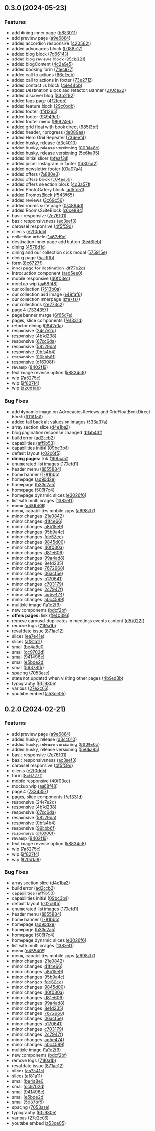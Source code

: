 

## 0.3.0 (2024-05-23)


### Features

* add dining inner page ([b883011](https://bitbucket.org/halcyonlaravel/discovery-hospitality-revamp/commit/b883011211aedd028dbf042ca98c755f7a03b84d))
* add preview page ([a9e6884](https://bitbucket.org/halcyonlaravel/discovery-hospitality-revamp/commit/a9e6884debecfafb3884afd9bb5b7bc249eb4367))
* added accordion responsive ([420562f](https://bitbucket.org/halcyonlaravel/discovery-hospitality-revamp/commit/420562f53b39d4bad13ff9dd3232df0d67f25389))
* added advocacies block ([b088c17](https://bitbucket.org/halcyonlaravel/discovery-hospitality-revamp/commit/b088c17cdbe4d9033dcaf57b69f07e1295691959))
* added blog block ([7d66143](https://bitbucket.org/halcyonlaravel/discovery-hospitality-revamp/commit/7d661431981fadb7f25600beb32b2e2b76eda0ca))
* added blog reviews block ([35cb321](https://bitbucket.org/halcyonlaravel/discovery-hospitality-revamp/commit/35cb321830c47874d4f68247d7350f5ffb09df23))
* added blogContent ([4c2a9e5](https://bitbucket.org/halcyonlaravel/discovery-hospitality-revamp/commit/4c2a9e5937672500ec557a5ea1adc440e6864bb8))
* added booking form ([71ec677](https://bitbucket.org/halcyonlaravel/discovery-hospitality-revamp/commit/71ec6774c39234d29f0cdb6895c53577a9c8bac8))
* added call to actions ([66cfecb](https://bitbucket.org/halcyonlaravel/discovery-hospitality-revamp/commit/66cfecbeec5603ebb04d4d8c1d1e8bc8f37834ab))
* added call to actions in footer ([73e2712](https://bitbucket.org/halcyonlaravel/discovery-hospitality-revamp/commit/73e2712db8b4cf17da15c3a67ad14d1549a0d2f9))
* added contact us block ([4de44bb](https://bitbucket.org/halcyonlaravel/discovery-hospitality-revamp/commit/4de44bbdb4402c2ff9d4bc8bb4afe6bc43b96bb8))
* added Destination Block and refactor: Banner ([2a0ce22](https://bitbucket.org/halcyonlaravel/discovery-hospitality-revamp/commit/2a0ce22d6c52ee863d310f868958eb649a186c86))
* added discover blog ([83b2f92](https://bitbucket.org/halcyonlaravel/discovery-hospitality-revamp/commit/83b2f924daafeb73752dcd5b3a227b0ab4fb6594))
* added faqs page ([4f2fedb](https://bitbucket.org/halcyonlaravel/discovery-hospitality-revamp/commit/4f2fedb0e6b93e9334a53ff31c27a5890fccd467))
* added feature block ([29c0bdb](https://bitbucket.org/halcyonlaravel/discovery-hospitality-revamp/commit/29c0bdbebe0fd785417b7e6793e0807364045232))
* added footer ([ff81265](https://bitbucket.org/halcyonlaravel/discovery-hospitality-revamp/commit/ff81265dac87439f9dd574de514da69fbe25999d))
* added footer ([94949c1](https://bitbucket.org/halcyonlaravel/discovery-hospitality-revamp/commit/94949c1319560655d7a641e96a787b154228b32b))
* added footer menu ([99924eb](https://bitbucket.org/halcyonlaravel/discovery-hospitality-revamp/commit/99924eb7b8a77c08e1f461e148d6f70df54264c7))
* added grid float with book direct ([68513bf](https://bitbucket.org/halcyonlaravel/discovery-hospitality-revamp/commit/68513bfbfda61ec0a1ff29bd97fbd65980316ece))
* added header, nprogress ([de089aa](https://bitbucket.org/halcyonlaravel/discovery-hospitality-revamp/commit/de089aa583ea9a1669cfce3f070eb80f174fb43f))
* added Hero Grid Repeater ([736eef4](https://bitbucket.org/halcyonlaravel/discovery-hospitality-revamp/commit/736eef42853ba373d360901cc14db97bc577e651))
* added husky, release ([d3c4010](https://bitbucket.org/halcyonlaravel/discovery-hospitality-revamp/commit/d3c401071faa84666fa6170a058f4fb208793008))
* added husky, release versioning ([8938e6b](https://bitbucket.org/halcyonlaravel/discovery-hospitality-revamp/commit/8938e6b96980292e9d1d400f7aa9aa11a050e0ac))
* added husky, release versioning ([5e6ba95](https://bitbucket.org/halcyonlaravel/discovery-hospitality-revamp/commit/5e6ba95e184e5ad908f71376c5d066e4339615b6))
* added initial slider ([bfeaf3d](https://bitbucket.org/halcyonlaravel/discovery-hospitality-revamp/commit/bfeaf3da314d61a71e399cdcf15d53bc863ead8f))
* added juicer instagram in footer ([fd305d2](https://bitbucket.org/halcyonlaravel/discovery-hospitality-revamp/commit/fd305d26e9e5209b7f9355d5b9158814236ab36c))
* added newsletter footer ([00a07a4](https://bitbucket.org/halcyonlaravel/discovery-hospitality-revamp/commit/00a07a42f901308136bfef9e2336c4635fdfb795))
* added offers ([7a880e3](https://bitbucket.org/halcyonlaravel/discovery-hospitality-revamp/commit/7a880e3639a7b00b5bc8a0b263e599b71c0951dd))
* added offers block ([c84aa6b](https://bitbucket.org/halcyonlaravel/discovery-hospitality-revamp/commit/c84aa6b970986a1f36c6752bbdfc4c0666c892fd))
* added offers selection block ([4d3a57f](https://bitbucket.org/halcyonlaravel/discovery-hospitality-revamp/commit/4d3a57f62152d9a0b721a67b81defcab413fb399))
* added PhotoGallery block ([ad5fc51](https://bitbucket.org/halcyonlaravel/discovery-hospitality-revamp/commit/ad5fc513e1c27f25a9bf8b4738f809e280898923))
* added PromosBlock ([f543965](https://bitbucket.org/halcyonlaravel/discovery-hospitality-revamp/commit/f5439656a159794ac4efea952c9d4cf9c93faeae))
* added reviews ([3c69c56](https://bitbucket.org/halcyonlaravel/discovery-hospitality-revamp/commit/3c69c5633125e19d8ced2ee7e820c25d99f1d4a9))
* added rooms suite page ([074894d](https://bitbucket.org/halcyonlaravel/discovery-hospitality-revamp/commit/074894ded9cadb95b39848a11181db3a8d656d37))
* added RoomsSuiteBlock ([c6ce884](https://bitbucket.org/halcyonlaravel/discovery-hospitality-revamp/commit/c6ce884ac6ba255bc561e89b228bdc71d37e1063))
* basic responsive ([7e76101](https://bitbucket.org/halcyonlaravel/discovery-hospitality-revamp/commit/7e76101dd09dc2c6d30c54ac131fbaa4f9c196e3))
* basic responsiveness ([ac3eef3](https://bitbucket.org/halcyonlaravel/discovery-hospitality-revamp/commit/ac3eef3c8bbc75332c0a31bcb197f6bf9405c1d0))
* carousel responsive ([4f5f59d](https://bitbucket.org/halcyonlaravel/discovery-hospitality-revamp/commit/4f5f59d17ca98bd73879d8f0b24411f9b69c0c24))
* clients ([e2f0ddb](https://bitbucket.org/halcyonlaravel/discovery-hospitality-revamp/commit/e2f0ddb22f757cc6aa09f9f2019afba4c28d5324))
* collection article ([1a62d9e](https://bitbucket.org/halcyonlaravel/discovery-hospitality-revamp/commit/1a62d9e2ac0b1b914357ae65f82fdcec953f6520))
* destination inner page add button ([8ed6feb](https://bitbucket.org/halcyonlaravel/discovery-hospitality-revamp/commit/8ed6feb7111f20a4c38af8dc8c9591d86c5ef64d))
* dining ([4578d1d](https://bitbucket.org/halcyonlaravel/discovery-hospitality-revamp/commit/4578d1db3b35052fa101d0392364a6151bbf33ff))
* dining and our collection click modal ([575915e](https://bitbucket.org/halcyonlaravel/discovery-hospitality-revamp/commit/575915e5ec36adf4bbb2bec2289588a1b7faaeb1))
* dining page ([5aefffb](https://bitbucket.org/halcyonlaravel/discovery-hospitality-revamp/commit/5aefffba8b78c85d469a167ac4cf8c9e95f44016))
* form ([8c6727f](https://bitbucket.org/halcyonlaravel/discovery-hospitality-revamp/commit/8c6727f8d0a82f3e3f7f5fe56ea73d0aca80ecfa))
* inner page for destination ([df77b2d](https://bitbucket.org/halcyonlaravel/discovery-hospitality-revamp/commit/df77b2d83f5321237b22ec52c473b8f5a58eefbc))
* Introduction component ([aed5ee0](https://bitbucket.org/halcyonlaravel/discovery-hospitality-revamp/commit/aed5ee0bdc58bb84d8de1b268cc9a4379f3a0295))
* mobile responsive ([40f03ec](https://bitbucket.org/halcyonlaravel/discovery-hospitality-revamp/commit/40f03ec42bf352d2070956f98f4da4c1adb9753e))
* mockup wip ([aa68f48](https://bitbucket.org/halcyonlaravel/discovery-hospitality-revamp/commit/aa68f48cffb83649bb041de30edd604e904a1e01))
* our collection ([7513b0a](https://bitbucket.org/halcyonlaravel/discovery-hospitality-revamp/commit/7513b0ad827810752fb60005fd027d60e1f7dce8))
* our collection add image ([e49faf6](https://bitbucket.org/halcyonlaravel/discovery-hospitality-revamp/commit/e49faf6ba20b1f6d7bf174f91a397300f41c1d3f))
* our collection innerpage ([bfe7f17](https://bitbucket.org/halcyonlaravel/discovery-hospitality-revamp/commit/bfe7f1747f0f7d0bb8d246d0e43998391b84dc76))
* our collections ([2e273c2](https://bitbucket.org/halcyonlaravel/discovery-hospitality-revamp/commit/2e273c252224c0b94caa937760cd4c11ba8de674))
* page 4 ([7334357](https://bitbucket.org/halcyonlaravel/discovery-hospitality-revamp/commit/7334357b37f1a0bcfd61c7919d82451e06bb83cf))
* page banner merge ([6f65d7e](https://bitbucket.org/halcyonlaravel/discovery-hospitality-revamp/commit/6f65d7eeed41bd081cf3c8c54792f8856915521b))
* pages, slice components ([7e1331d](https://bitbucket.org/halcyonlaravel/discovery-hospitality-revamp/commit/7e1331dcb8898ba99f11a7c0cc0510cb3e5c2036))
* refactor dining ([0842c1a](https://bitbucket.org/halcyonlaravel/discovery-hospitality-revamp/commit/0842c1af908c2256fa43c1cbb570875b6d41e7e2))
* responsive ([24e7e2d](https://bitbucket.org/halcyonlaravel/discovery-hospitality-revamp/commit/24e7e2d282ac87df51cb07f4c7a1879d06a676f2))
* responsive ([4b7d238](https://bitbucket.org/halcyonlaravel/discovery-hospitality-revamp/commit/4b7d23825883b0162cbacfe9ffb39395b87ab584))
* responsive ([67dc6da](https://bitbucket.org/halcyonlaravel/discovery-hospitality-revamp/commit/67dc6da9cffd0f4542ed46b7291c52639ea763b8))
* responsive ([58229da](https://bitbucket.org/halcyonlaravel/discovery-hospitality-revamp/commit/58229da1f7c53957cc47345a20a32e0481495538))
* responsive ([0bfa4b4](https://bitbucket.org/halcyonlaravel/discovery-hospitality-revamp/commit/0bfa4b436c26d8018d91cdf9317efb383fdb28ca))
* responsive ([99bbb6f](https://bitbucket.org/halcyonlaravel/discovery-hospitality-revamp/commit/99bbb6f3bad551341d7193debffefa57543f779a))
* responsive ([d16008f](https://bitbucket.org/halcyonlaravel/discovery-hospitality-revamp/commit/d16008ffbabd9596686fb2e082df438786a19dab))
* revamp ([8402f16](https://bitbucket.org/halcyonlaravel/discovery-hospitality-revamp/commit/8402f16996848dd206650324cd9ddc035c6fd43b))
* text image reverse option ([58834c8](https://bitbucket.org/halcyonlaravel/discovery-hospitality-revamp/commit/58834c8b2dcad146a196ca4c4db779dad28aa1ff))
* wip ([7a5275c](https://bitbucket.org/halcyonlaravel/discovery-hospitality-revamp/commit/7a5275c99ad3f08a431924cca10312c1b152c2c5))
* wip ([9f827f4](https://bitbucket.org/halcyonlaravel/discovery-hospitality-revamp/commit/9f827f459046eb86eed79d071911501b0de0a1a2))
* wip ([820d1a8](https://bitbucket.org/halcyonlaravel/discovery-hospitality-revamp/commit/820d1a86cc5a30bc0ec0b06a9b4f8937a277620c))


### Bug Fixes

* add dynamic image on AdvocaciesReviews and GridFloatBookDirect block ([81161a6](https://bitbucket.org/halcyonlaravel/discovery-hospitality-revamp/commit/81161a6699bc58ab722594a07efb03c9b3e884c7))
* added fall back alt values on  images ([633a37a](https://bitbucket.org/halcyonlaravel/discovery-hospitality-revamp/commit/633a37a3ca6334f60972e0494e06d8afc01b0304))
* array section slice ([d4e1ba2](https://bitbucket.org/halcyonlaravel/discovery-hospitality-revamp/commit/d4e1ba2abc9b226109597f7bf5e2409ca7b2efd9))
* blog pagination response changed ([b1ab43f](https://bitbucket.org/halcyonlaravel/discovery-hospitality-revamp/commit/b1ab43f2534f1def0c174bc36cd1a1cb9c61b649))
* build error ([ad2ccb2](https://bitbucket.org/halcyonlaravel/discovery-hospitality-revamp/commit/ad2ccb244c9156b72132ff81d620e2ec54008595))
* capabilities ([aff5b53](https://bitbucket.org/halcyonlaravel/discovery-hospitality-revamp/commit/aff5b53f9bc4441475aa84b3ced4f2cc344d199e))
* capabilities initial ([09bc3b8](https://bitbucket.org/halcyonlaravel/discovery-hospitality-revamp/commit/09bc3b85e6273bd1c905c4116252a805ac851d76))
* default layout ([c02c6f5](https://bitbucket.org/halcyonlaravel/discovery-hospitality-revamp/commit/c02c6f586f49695028e8269dd5e78f781f155a79))
* **dining pages:** link ([1995a5f](https://bitbucket.org/halcyonlaravel/discovery-hospitality-revamp/commit/1995a5f0c9ec47960e55ab10ca7e9672e9b6378c))
* enumerated list images ([170efd1](https://bitbucket.org/halcyonlaravel/discovery-hospitality-revamp/commit/170efd1f8185fe829539385880e7f781666fbe09))
* header menu ([8655884](https://bitbucket.org/halcyonlaravel/discovery-hospitality-revamp/commit/8655884d330009c43974ddd75c9f68d0ee6f937a))
* home banner ([1281bbb](https://bitbucket.org/halcyonlaravel/discovery-hospitality-revamp/commit/1281bbb32aae579fef1ec0b104997915001fab9d))
* homepage ([ad90d2e](https://bitbucket.org/halcyonlaravel/discovery-hospitality-revamp/commit/ad90d2e8152cc09909b49058b1dd815548c9bfa4))
* homepage ([b33c2a5](https://bitbucket.org/halcyonlaravel/discovery-hospitality-revamp/commit/b33c2a5d639dac1fab5d639c3b12ddc70b5728ec))
* homepage ([509f7c4](https://bitbucket.org/halcyonlaravel/discovery-hospitality-revamp/commit/509f7c41ed1b5a9a4b0dc86765a3bc56bf4eb20b))
* homepage dynamic slices ([e3026f6](https://bitbucket.org/halcyonlaravel/discovery-hospitality-revamp/commit/e3026f615e432a5c9b94d1682fc7c1d0b9d6fffb))
* list with multi images ([1383ef1](https://bitbucket.org/halcyonlaravel/discovery-hospitality-revamp/commit/1383ef1d9a7415d6e5d275d7112049d70713bb7c))
* menu ([e455405](https://bitbucket.org/halcyonlaravel/discovery-hospitality-revamp/commit/e455405bb08d722aed70f5aef56e032cfaf96e5a))
* menu, capabilities mobile apps ([a698a17](https://bitbucket.org/halcyonlaravel/discovery-hospitality-revamp/commit/a698a178ac6468ef8c410459dfafdba3e197d71f))
* minor changes ([21e0842](https://bitbucket.org/halcyonlaravel/discovery-hospitality-revamp/commit/21e08420bd7febaeec562083a9322566983acbea))
* minor changes ([d1f4e66](https://bitbucket.org/halcyonlaravel/discovery-hospitality-revamp/commit/d1f4e668d6e324210331d400ec843420c4c0960e))
* minor changes ([a8b15e9](https://bitbucket.org/halcyonlaravel/discovery-hospitality-revamp/commit/a8b15e9e51fd8bedea78bf8c89ebd517b844068b))
* minor changes ([95b9a4c](https://bitbucket.org/halcyonlaravel/discovery-hospitality-revamp/commit/95b9a4c1695fdd5a71a573aa7d20be85cf6f0c36))
* minor changes ([fde52ee](https://bitbucket.org/halcyonlaravel/discovery-hospitality-revamp/commit/fde52eec7e6bcdc4c480e31793044e9a034df890))
* minor changes ([9845d00](https://bitbucket.org/halcyonlaravel/discovery-hospitality-revamp/commit/9845d0008f81789d986f2f08cde18e1f91d104a8))
* minor changes ([40f030a](https://bitbucket.org/halcyonlaravel/discovery-hospitality-revamp/commit/40f030a7fc4f75f2f43ed731cfd4e5aee9ef2a27))
* minor changes ([d81e606](https://bitbucket.org/halcyonlaravel/discovery-hospitality-revamp/commit/d81e60610afcfa2ee0bbf36305dcef75b6571b71))
* minor changes ([99a4ad8](https://bitbucket.org/halcyonlaravel/discovery-hospitality-revamp/commit/99a4ad81ae06fcc622321b96878c4b776fa81b33))
* minor changes ([8efd235](https://bitbucket.org/halcyonlaravel/discovery-hospitality-revamp/commit/8efd235d4b0f6d3b3f3bdc3b5e2574009254e41c))
* minor changes ([7672968](https://bitbucket.org/halcyonlaravel/discovery-hospitality-revamp/commit/76729684c5b27e084be1bb3e47187e0217d25355))
* minor changes ([06acf5e](https://bitbucket.org/halcyonlaravel/discovery-hospitality-revamp/commit/06acf5e226c5a2312a7fec181ded94d080d8bdc6))
* minor changes ([b170641](https://bitbucket.org/halcyonlaravel/discovery-hospitality-revamp/commit/b170641ad98e994586dce24ce31fde363be18140))
* minor changes ([c703179](https://bitbucket.org/halcyonlaravel/discovery-hospitality-revamp/commit/c703179cd4f205711d26e6ac57487e841b13bef5))
* minor changes ([2c7947f](https://bitbucket.org/halcyonlaravel/discovery-hospitality-revamp/commit/2c7947f58664f7d34ec1b57383c7505d6f19007e))
* minor changes ([ad5e474](https://bitbucket.org/halcyonlaravel/discovery-hospitality-revamp/commit/ad5e4741717b71e3b44aabbdd2b40ea2957f7ed6))
* minor changes ([a0c4589](https://bitbucket.org/halcyonlaravel/discovery-hospitality-revamp/commit/a0c458911760aa5dee14ab0603b15c44764e2283))
* multiple image ([1a1e2f9](https://bitbucket.org/halcyonlaravel/discovery-hospitality-revamp/commit/1a1e2f9185b9013a0f40bdbb6f9e7faef35cab66))
* new components ([bdcf2bf](https://bitbucket.org/halcyonlaravel/discovery-hospitality-revamp/commit/bdcf2bfb0361c4c921a9dcf27cc02de648552135))
* **offers pages:** link ([f940396](https://bitbucket.org/halcyonlaravel/discovery-hospitality-revamp/commit/f9403965f647d06a8d5564be9a641e8e60081094))
* remove carousel duplicates in meetings events content ([d57022f](https://bitbucket.org/halcyonlaravel/discovery-hospitality-revamp/commit/d57022f2c08e645d228da245c4635a79bc4a1836))
* remove logs ([7110a1b](https://bitbucket.org/halcyonlaravel/discovery-hospitality-revamp/commit/7110a1be26d730148df9bc49611e181d54199000))
* revalidate issue ([871ac12](https://bitbucket.org/halcyonlaravel/discovery-hospitality-revamp/commit/871ac120f579919ffeafe4331755ebe7fb0ef0a9))
* slices ([ea7e41e](https://bitbucket.org/halcyonlaravel/discovery-hospitality-revamp/commit/ea7e41e193bd67d41872048c1b34a3db7f20854b))
* slices ([af81a11](https://bitbucket.org/halcyonlaravel/discovery-hospitality-revamp/commit/af81a11063f4a9f72bfcfe8d717abdcb44d25264))
* small ([be4a8e0](https://bitbucket.org/halcyonlaravel/discovery-hospitality-revamp/commit/be4a8e0fb35d9956f6c81683694c956c378d0684))
* small ([cc9702d](https://bitbucket.org/halcyonlaravel/discovery-hospitality-revamp/commit/cc9702d2867ce5c117fba001f10796c9693000dc))
* small ([941496e](https://bitbucket.org/halcyonlaravel/discovery-hospitality-revamp/commit/941496e969879a58ef0cb7369c39fa5966f608f0))
* small ([e5bde2d](https://bitbucket.org/halcyonlaravel/discovery-hospitality-revamp/commit/e5bde2da69cd542d8048e7fc8d683ef291b72e62))
* small ([56378f5](https://bitbucket.org/halcyonlaravel/discovery-hospitality-revamp/commit/56378f5a4adf1e37d93fd9690cf323aeff25725c))
* spacing ([7053aae](https://bitbucket.org/halcyonlaravel/discovery-hospitality-revamp/commit/7053aaed3ce39ffefb1fb372ecadb034e23a7e52))
* state not updated when visiting other pages ([4b9ed3b](https://bitbucket.org/halcyonlaravel/discovery-hospitality-revamp/commit/4b9ed3b5b215e367f548c9946b653589a89fca59))
* typography ([6f5930e](https://bitbucket.org/halcyonlaravel/discovery-hospitality-revamp/commit/6f5930ed723ab33684d1a593c39f1f3927fe1ff8))
* various ([27e2c06](https://bitbucket.org/halcyonlaravel/discovery-hospitality-revamp/commit/27e2c06de5b09dc687039d2537677c8e9418a7d8))
* youtube embed ([a53ce05](https://bitbucket.org/halcyonlaravel/discovery-hospitality-revamp/commit/a53ce051fd416f032f0961ddafde5051c6b8a19c))

## 0.2.0 (2024-02-21)


### Features

* add preview page ([a9e6884](https://bitbucket.org/halcyonlaravel/saas-core-ui/commit/a9e6884debecfafb3884afd9bb5b7bc249eb4367))
* added husky, release ([d3c4010](https://bitbucket.org/halcyonlaravel/saas-core-ui/commit/d3c401071faa84666fa6170a058f4fb208793008))
* added husky, release versioning ([8938e6b](https://bitbucket.org/halcyonlaravel/saas-core-ui/commit/8938e6b96980292e9d1d400f7aa9aa11a050e0ac))
* added husky, release versioning ([5e6ba95](https://bitbucket.org/halcyonlaravel/saas-core-ui/commit/5e6ba95e184e5ad908f71376c5d066e4339615b6))
* basic responsive ([7e76101](https://bitbucket.org/halcyonlaravel/saas-core-ui/commit/7e76101dd09dc2c6d30c54ac131fbaa4f9c196e3))
* basic responsiveness ([ac3eef3](https://bitbucket.org/halcyonlaravel/saas-core-ui/commit/ac3eef3c8bbc75332c0a31bcb197f6bf9405c1d0))
* carousel responsive ([4f5f59d](https://bitbucket.org/halcyonlaravel/saas-core-ui/commit/4f5f59d17ca98bd73879d8f0b24411f9b69c0c24))
* clients ([e2f0ddb](https://bitbucket.org/halcyonlaravel/saas-core-ui/commit/e2f0ddb22f757cc6aa09f9f2019afba4c28d5324))
* form ([8c6727f](https://bitbucket.org/halcyonlaravel/saas-core-ui/commit/8c6727f8d0a82f3e3f7f5fe56ea73d0aca80ecfa))
* mobile responsive ([40f03ec](https://bitbucket.org/halcyonlaravel/saas-core-ui/commit/40f03ec42bf352d2070956f98f4da4c1adb9753e))
* mockup wip ([aa68f48](https://bitbucket.org/halcyonlaravel/saas-core-ui/commit/aa68f48cffb83649bb041de30edd604e904a1e01))
* page 4 ([7334357](https://bitbucket.org/halcyonlaravel/saas-core-ui/commit/7334357b37f1a0bcfd61c7919d82451e06bb83cf))
* pages, slice components ([7e1331d](https://bitbucket.org/halcyonlaravel/saas-core-ui/commit/7e1331dcb8898ba99f11a7c0cc0510cb3e5c2036))
* responsive ([24e7e2d](https://bitbucket.org/halcyonlaravel/saas-core-ui/commit/24e7e2d282ac87df51cb07f4c7a1879d06a676f2))
* responsive ([4b7d238](https://bitbucket.org/halcyonlaravel/saas-core-ui/commit/4b7d23825883b0162cbacfe9ffb39395b87ab584))
* responsive ([67dc6da](https://bitbucket.org/halcyonlaravel/saas-core-ui/commit/67dc6da9cffd0f4542ed46b7291c52639ea763b8))
* responsive ([58229da](https://bitbucket.org/halcyonlaravel/saas-core-ui/commit/58229da1f7c53957cc47345a20a32e0481495538))
* responsive ([0bfa4b4](https://bitbucket.org/halcyonlaravel/saas-core-ui/commit/0bfa4b436c26d8018d91cdf9317efb383fdb28ca))
* responsive ([99bbb6f](https://bitbucket.org/halcyonlaravel/saas-core-ui/commit/99bbb6f3bad551341d7193debffefa57543f779a))
* responsive ([d16008f](https://bitbucket.org/halcyonlaravel/saas-core-ui/commit/d16008ffbabd9596686fb2e082df438786a19dab))
* revamp ([8402f16](https://bitbucket.org/halcyonlaravel/saas-core-ui/commit/8402f16996848dd206650324cd9ddc035c6fd43b))
* text image reverse option ([58834c8](https://bitbucket.org/halcyonlaravel/saas-core-ui/commit/58834c8b2dcad146a196ca4c4db779dad28aa1ff))
* wip ([7a5275c](https://bitbucket.org/halcyonlaravel/saas-core-ui/commit/7a5275c99ad3f08a431924cca10312c1b152c2c5))
* wip ([9f827f4](https://bitbucket.org/halcyonlaravel/saas-core-ui/commit/9f827f459046eb86eed79d071911501b0de0a1a2))
* wip ([820d1a8](https://bitbucket.org/halcyonlaravel/saas-core-ui/commit/820d1a86cc5a30bc0ec0b06a9b4f8937a277620c))


### Bug Fixes

* array section slice ([d4e1ba2](https://bitbucket.org/halcyonlaravel/saas-core-ui/commit/d4e1ba2abc9b226109597f7bf5e2409ca7b2efd9))
* build error ([ad2ccb2](https://bitbucket.org/halcyonlaravel/saas-core-ui/commit/ad2ccb244c9156b72132ff81d620e2ec54008595))
* capabilities ([aff5b53](https://bitbucket.org/halcyonlaravel/saas-core-ui/commit/aff5b53f9bc4441475aa84b3ced4f2cc344d199e))
* capabilities initial ([09bc3b8](https://bitbucket.org/halcyonlaravel/saas-core-ui/commit/09bc3b85e6273bd1c905c4116252a805ac851d76))
* default layout ([c02c6f5](https://bitbucket.org/halcyonlaravel/saas-core-ui/commit/c02c6f586f49695028e8269dd5e78f781f155a79))
* enumerated list images ([170efd1](https://bitbucket.org/halcyonlaravel/saas-core-ui/commit/170efd1f8185fe829539385880e7f781666fbe09))
* header menu ([8655884](https://bitbucket.org/halcyonlaravel/saas-core-ui/commit/8655884d330009c43974ddd75c9f68d0ee6f937a))
* home banner ([1281bbb](https://bitbucket.org/halcyonlaravel/saas-core-ui/commit/1281bbb32aae579fef1ec0b104997915001fab9d))
* homepage ([ad90d2e](https://bitbucket.org/halcyonlaravel/saas-core-ui/commit/ad90d2e8152cc09909b49058b1dd815548c9bfa4))
* homepage ([b33c2a5](https://bitbucket.org/halcyonlaravel/saas-core-ui/commit/b33c2a5d639dac1fab5d639c3b12ddc70b5728ec))
* homepage ([509f7c4](https://bitbucket.org/halcyonlaravel/saas-core-ui/commit/509f7c41ed1b5a9a4b0dc86765a3bc56bf4eb20b))
* homepage dynamic slices ([e3026f6](https://bitbucket.org/halcyonlaravel/saas-core-ui/commit/e3026f615e432a5c9b94d1682fc7c1d0b9d6fffb))
* list with multi images ([1383ef1](https://bitbucket.org/halcyonlaravel/saas-core-ui/commit/1383ef1d9a7415d6e5d275d7112049d70713bb7c))
* menu ([e455405](https://bitbucket.org/halcyonlaravel/saas-core-ui/commit/e455405bb08d722aed70f5aef56e032cfaf96e5a))
* menu, capabilities mobile apps ([a698a17](https://bitbucket.org/halcyonlaravel/saas-core-ui/commit/a698a178ac6468ef8c410459dfafdba3e197d71f))
* minor changes ([21e0842](https://bitbucket.org/halcyonlaravel/saas-core-ui/commit/21e08420bd7febaeec562083a9322566983acbea))
* minor changes ([d1f4e66](https://bitbucket.org/halcyonlaravel/saas-core-ui/commit/d1f4e668d6e324210331d400ec843420c4c0960e))
* minor changes ([a8b15e9](https://bitbucket.org/halcyonlaravel/saas-core-ui/commit/a8b15e9e51fd8bedea78bf8c89ebd517b844068b))
* minor changes ([95b9a4c](https://bitbucket.org/halcyonlaravel/saas-core-ui/commit/95b9a4c1695fdd5a71a573aa7d20be85cf6f0c36))
* minor changes ([fde52ee](https://bitbucket.org/halcyonlaravel/saas-core-ui/commit/fde52eec7e6bcdc4c480e31793044e9a034df890))
* minor changes ([9845d00](https://bitbucket.org/halcyonlaravel/saas-core-ui/commit/9845d0008f81789d986f2f08cde18e1f91d104a8))
* minor changes ([40f030a](https://bitbucket.org/halcyonlaravel/saas-core-ui/commit/40f030a7fc4f75f2f43ed731cfd4e5aee9ef2a27))
* minor changes ([d81e606](https://bitbucket.org/halcyonlaravel/saas-core-ui/commit/d81e60610afcfa2ee0bbf36305dcef75b6571b71))
* minor changes ([99a4ad8](https://bitbucket.org/halcyonlaravel/saas-core-ui/commit/99a4ad81ae06fcc622321b96878c4b776fa81b33))
* minor changes ([8efd235](https://bitbucket.org/halcyonlaravel/saas-core-ui/commit/8efd235d4b0f6d3b3f3bdc3b5e2574009254e41c))
* minor changes ([7672968](https://bitbucket.org/halcyonlaravel/saas-core-ui/commit/76729684c5b27e084be1bb3e47187e0217d25355))
* minor changes ([06acf5e](https://bitbucket.org/halcyonlaravel/saas-core-ui/commit/06acf5e226c5a2312a7fec181ded94d080d8bdc6))
* minor changes ([b170641](https://bitbucket.org/halcyonlaravel/saas-core-ui/commit/b170641ad98e994586dce24ce31fde363be18140))
* minor changes ([c703179](https://bitbucket.org/halcyonlaravel/saas-core-ui/commit/c703179cd4f205711d26e6ac57487e841b13bef5))
* minor changes ([2c7947f](https://bitbucket.org/halcyonlaravel/saas-core-ui/commit/2c7947f58664f7d34ec1b57383c7505d6f19007e))
* minor changes ([ad5e474](https://bitbucket.org/halcyonlaravel/saas-core-ui/commit/ad5e4741717b71e3b44aabbdd2b40ea2957f7ed6))
* minor changes ([a0c4589](https://bitbucket.org/halcyonlaravel/saas-core-ui/commit/a0c458911760aa5dee14ab0603b15c44764e2283))
* multiple image ([1a1e2f9](https://bitbucket.org/halcyonlaravel/saas-core-ui/commit/1a1e2f9185b9013a0f40bdbb6f9e7faef35cab66))
* new components ([bdcf2bf](https://bitbucket.org/halcyonlaravel/saas-core-ui/commit/bdcf2bfb0361c4c921a9dcf27cc02de648552135))
* remove logs ([7110a1b](https://bitbucket.org/halcyonlaravel/saas-core-ui/commit/7110a1be26d730148df9bc49611e181d54199000))
* revalidate issue ([871ac12](https://bitbucket.org/halcyonlaravel/saas-core-ui/commit/871ac120f579919ffeafe4331755ebe7fb0ef0a9))
* slices ([ea7e41e](https://bitbucket.org/halcyonlaravel/saas-core-ui/commit/ea7e41e193bd67d41872048c1b34a3db7f20854b))
* slices ([af81a11](https://bitbucket.org/halcyonlaravel/saas-core-ui/commit/af81a11063f4a9f72bfcfe8d717abdcb44d25264))
* small ([be4a8e0](https://bitbucket.org/halcyonlaravel/saas-core-ui/commit/be4a8e0fb35d9956f6c81683694c956c378d0684))
* small ([cc9702d](https://bitbucket.org/halcyonlaravel/saas-core-ui/commit/cc9702d2867ce5c117fba001f10796c9693000dc))
* small ([941496e](https://bitbucket.org/halcyonlaravel/saas-core-ui/commit/941496e969879a58ef0cb7369c39fa5966f608f0))
* small ([e5bde2d](https://bitbucket.org/halcyonlaravel/saas-core-ui/commit/e5bde2da69cd542d8048e7fc8d683ef291b72e62))
* small ([56378f5](https://bitbucket.org/halcyonlaravel/saas-core-ui/commit/56378f5a4adf1e37d93fd9690cf323aeff25725c))
* spacing ([7053aae](https://bitbucket.org/halcyonlaravel/saas-core-ui/commit/7053aaed3ce39ffefb1fb372ecadb034e23a7e52))
* typography ([6f5930e](https://bitbucket.org/halcyonlaravel/saas-core-ui/commit/6f5930ed723ab33684d1a593c39f1f3927fe1ff8))
* various ([27e2c06](https://bitbucket.org/halcyonlaravel/saas-core-ui/commit/27e2c06de5b09dc687039d2537677c8e9418a7d8))
* youtube embed ([a53ce05](https://bitbucket.org/halcyonlaravel/saas-core-ui/commit/a53ce051fd416f032f0961ddafde5051c6b8a19c))
